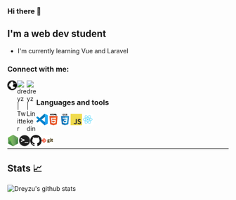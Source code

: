 ### Hi there 👋

## I'm a web dev student

- I'm currently learning Vue and Laravel 

### Connect with me:

[<img align="left" alt="tristanderez.com" width="22px" src="https://raw.githubusercontent.com/iconic/open-iconic/master/svg/globe.svg" />][website]
[<img align="left" alt="dreyz | Twitter" width="22px" src="https://cdn.jsdelivr.net/npm/simple-icons@v3/icons/twitter.svg" />][twitter]
[<img align="left" alt="dreyz | Linkedin" width="22px" src="https://cdn.jsdelivr.net/npm/simple-icons@v3/icons/linkedin.svg" />][linkedin]

<br />

### Languages and tools

[<img align="left" alt="Visual Studio Code" width="26px" src="https://raw.githubusercontent.com/github/explore/80688e429a7d4ef2fca1e82350fe8e3517d3494d/topics/visual-studio-code/visual-studio-code.png" />][vsl]
[<img align="left" alt="HTML5" width="26px" src="https://raw.githubusercontent.com/github/explore/80688e429a7d4ef2fca1e82350fe8e3517d3494d/topics/html/html.png" />][html]
[<img align="left" alt="CSS3" width="26px" src="https://raw.githubusercontent.com/github/explore/80688e429a7d4ef2fca1e82350fe8e3517d3494d/topics/css/css.png" />][css]
[<img align="left" alt="JavaScript" width="26px" src="https://raw.githubusercontent.com/github/explore/80688e429a7d4ef2fca1e82350fe8e3517d3494d/topics/javascript/javascript.png" />][js]
[<img align="left" alt="React" width="26px" src="https://raw.githubusercontent.com/github/explore/80688e429a7d4ef2fca1e82350fe8e3517d3494d/topics/react/react.png" />][react] 

<br />
<br />

[<img align="left" alt="Node.js" width="26px" src="https://raw.githubusercontent.com/github/explore/80688e429a7d4ef2fca1e82350fe8e3517d3494d/topics/nodejs/nodejs.png" />][nodejs]
[<img align="left" alt="Terminal" width="26px" src="https://raw.githubusercontent.com/github/explore/80688e429a7d4ef2fca1e82350fe8e3517d3494d/topics/terminal/terminal.png" />][terminal]
[<img align="left" alt="Github" width="26px" src="https://raw.githubusercontent.com/github/explore/78df643247d429f6cc873026c0622819ad797942/topics/github/github.png" />][github]
[<img align="left" alt="Git" width="26px" src="https://raw.githubusercontent.com/github/explore/80688e429a7d4ef2fca1e82350fe8e3517d3494d/topics/git/git.png" />][git]

<br />

---
## Stats 📈

<img align="left" alt="Dreyzu's github stats" src="https://github-readme-stats.vercel.app/api?username=tristan-derez&show_icons=true&hide_border=true&theme=nightowl" />

[website]: https://www.tristanderez.dev
[twitter]: https://twitter.com/doreizu
[linkedin]: https://www.linkedin.com/in/tristan-derez/
[vsl]: https://code.visualstudio.com/
[html]: https://en.wikipedia.org/wiki/HTML5
[css]: https://en.wikipedia.org/wiki/CSS
[js]: https://developer.mozilla.org/en-US/docs/Web/JavaScript
[react]: https://reactjs.org/
[nodejs]: https://nodejs.org/en/
[terminal]: https://www.microsoft.com/fr-fr/p/windows-terminal/9n0dx20hk701#activetab=pivot:overviewtab
[github]: https://github.com/
[git]: https://git-scm.com/
[devfinder]: https://devfinder-dreyzu.vercel.app/
[ecommerce]: https://www.frontendmentor.io/challenges/audiophile-ecommerce-website-C8cuSd_wx
